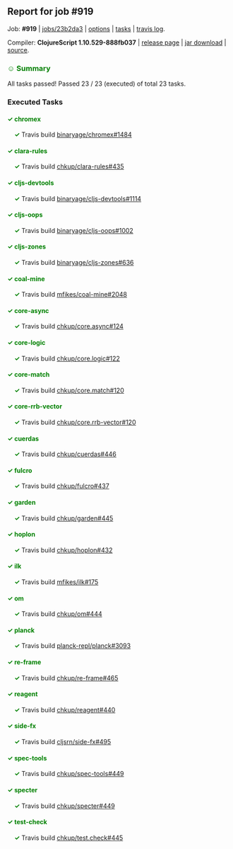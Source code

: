 ## Report for job #919

Job: **#919** | [jobs/23b2da3](https://github.com/cljs-oss/canary/commit/23b2da3b67fa46b2975ce6baba6bb1f7b4ad074d) | [options](options.edn) | [tasks](tasks.edn) | [travis log](https://travis-ci.org/cljs-oss/canary/builds/531435322).

Compiler: **ClojureScript 1.10.529-888fb037** | [release page](https://github.com/cljs-oss/canary/releases/tag/r1.10.529-888fb037) | [jar download](https://github.com/cljs-oss/canary/releases/download/r1.10.529-888fb037/clojurescript-1.10.529-888fb037.jar) | [source](https://github.com/mfikes/clojurescript/commit/888fb037a7ffdac1f21985f819dae120b6ccecbf).

### <b style='color:green'>☺ Summary</b>

All tasks passed! Passed 23 / 23 (executed) of total 23 tasks.

### Executed Tasks

#### <b style='color:green'>&#x2713; chromex</b>
&nbsp;&nbsp;&nbsp;&nbsp;<b style='color:green'>&#x2713;</b> Travis build [binaryage/chromex#1484](https://travis-ci.org/binaryage/chromex/builds/531436560)<br>

#### <b style='color:green'>&#x2713; clara-rules</b>
&nbsp;&nbsp;&nbsp;&nbsp;<b style='color:green'>&#x2713;</b> Travis build [chkup/clara-rules#435](https://travis-ci.org/chkup/clara-rules/builds/531436562)<br>

#### <b style='color:green'>&#x2713; cljs-devtools</b>
&nbsp;&nbsp;&nbsp;&nbsp;<b style='color:green'>&#x2713;</b> Travis build [binaryage/cljs-devtools#1114](https://travis-ci.org/binaryage/cljs-devtools/builds/531436564)<br>

#### <b style='color:green'>&#x2713; cljs-oops</b>
&nbsp;&nbsp;&nbsp;&nbsp;<b style='color:green'>&#x2713;</b> Travis build [binaryage/cljs-oops#1002](https://travis-ci.org/binaryage/cljs-oops/builds/531436566)<br>

#### <b style='color:green'>&#x2713; cljs-zones</b>
&nbsp;&nbsp;&nbsp;&nbsp;<b style='color:green'>&#x2713;</b> Travis build [binaryage/cljs-zones#636](https://travis-ci.org/binaryage/cljs-zones/builds/531436568)<br>

#### <b style='color:green'>&#x2713; coal-mine</b>
&nbsp;&nbsp;&nbsp;&nbsp;<b style='color:green'>&#x2713;</b> Travis build [mfikes/coal-mine#2048](https://travis-ci.org/mfikes/coal-mine/builds/531436570)<br>

#### <b style='color:green'>&#x2713; core-async</b>
&nbsp;&nbsp;&nbsp;&nbsp;<b style='color:green'>&#x2713;</b> Travis build [chkup/core.async#124](https://travis-ci.org/chkup/core.async/builds/531436576)<br>

#### <b style='color:green'>&#x2713; core-logic</b>
&nbsp;&nbsp;&nbsp;&nbsp;<b style='color:green'>&#x2713;</b> Travis build [chkup/core.logic#122](https://travis-ci.org/chkup/core.logic/builds/531436580)<br>

#### <b style='color:green'>&#x2713; core-match</b>
&nbsp;&nbsp;&nbsp;&nbsp;<b style='color:green'>&#x2713;</b> Travis build [chkup/core.match#120](https://travis-ci.org/chkup/core.match/builds/531436582)<br>

#### <b style='color:green'>&#x2713; core-rrb-vector</b>
&nbsp;&nbsp;&nbsp;&nbsp;<b style='color:green'>&#x2713;</b> Travis build [chkup/core.rrb-vector#120](https://travis-ci.org/chkup/core.rrb-vector/builds/531436584)<br>

#### <b style='color:green'>&#x2713; cuerdas</b>
&nbsp;&nbsp;&nbsp;&nbsp;<b style='color:green'>&#x2713;</b> Travis build [chkup/cuerdas#446](https://travis-ci.org/chkup/cuerdas/builds/531436586)<br>

#### <b style='color:green'>&#x2713; fulcro</b>
&nbsp;&nbsp;&nbsp;&nbsp;<b style='color:green'>&#x2713;</b> Travis build [chkup/fulcro#437](https://travis-ci.org/chkup/fulcro/builds/531436588)<br>

#### <b style='color:green'>&#x2713; garden</b>
&nbsp;&nbsp;&nbsp;&nbsp;<b style='color:green'>&#x2713;</b> Travis build [chkup/garden#445](https://travis-ci.org/chkup/garden/builds/531436662)<br>

#### <b style='color:green'>&#x2713; hoplon</b>
&nbsp;&nbsp;&nbsp;&nbsp;<b style='color:green'>&#x2713;</b> Travis build [chkup/hoplon#432](https://travis-ci.org/chkup/hoplon/builds/531436596)<br>

#### <b style='color:green'>&#x2713; ilk</b>
&nbsp;&nbsp;&nbsp;&nbsp;<b style='color:green'>&#x2713;</b> Travis build [mfikes/ilk#175](https://travis-ci.org/mfikes/ilk/builds/531436611)<br>

#### <b style='color:green'>&#x2713; om</b>
&nbsp;&nbsp;&nbsp;&nbsp;<b style='color:green'>&#x2713;</b> Travis build [chkup/om#444](https://travis-ci.org/chkup/om/builds/531436660)<br>

#### <b style='color:green'>&#x2713; planck</b>
&nbsp;&nbsp;&nbsp;&nbsp;<b style='color:green'>&#x2713;</b> Travis build [planck-repl/planck#3093](https://travis-ci.org/planck-repl/planck/builds/531436672)<br>

#### <b style='color:green'>&#x2713; re-frame</b>
&nbsp;&nbsp;&nbsp;&nbsp;<b style='color:green'>&#x2713;</b> Travis build [chkup/re-frame#465](https://travis-ci.org/chkup/re-frame/builds/531436654)<br>

#### <b style='color:green'>&#x2713; reagent</b>
&nbsp;&nbsp;&nbsp;&nbsp;<b style='color:green'>&#x2713;</b> Travis build [chkup/reagent#440](https://travis-ci.org/chkup/reagent/builds/531436633)<br>

#### <b style='color:green'>&#x2713; side-fx</b>
&nbsp;&nbsp;&nbsp;&nbsp;<b style='color:green'>&#x2713;</b> Travis build [cljsrn/side-fx#495](https://travis-ci.org/cljsrn/side-fx/builds/531436656)<br>

#### <b style='color:green'>&#x2713; spec-tools</b>
&nbsp;&nbsp;&nbsp;&nbsp;<b style='color:green'>&#x2713;</b> Travis build [chkup/spec-tools#449](https://travis-ci.org/chkup/spec-tools/builds/531436649)<br>

#### <b style='color:green'>&#x2713; specter</b>
&nbsp;&nbsp;&nbsp;&nbsp;<b style='color:green'>&#x2713;</b> Travis build [chkup/specter#449](https://travis-ci.org/chkup/specter/builds/531436643)<br>

#### <b style='color:green'>&#x2713; test-check</b>
&nbsp;&nbsp;&nbsp;&nbsp;<b style='color:green'>&#x2713;</b> Travis build [chkup/test.check#445](https://travis-ci.org/chkup/test.check/builds/531436635)<br>